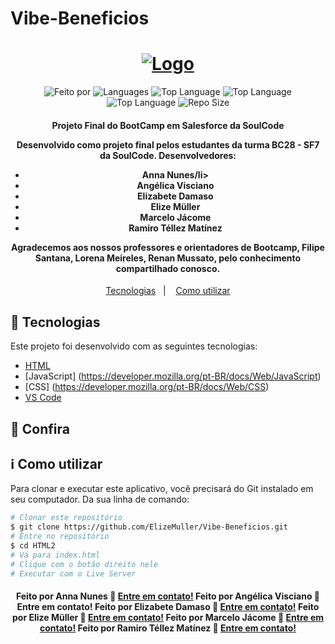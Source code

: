 # Vibe-Beneficios
<h1 align="center">
   <a href="https://elizemuller.github.io/Vibe-Beneficios/">
	<img alt="Logo" src="https://tiinside.com.br/wp-content/uploads/2021/10/SoulCode.png" />
	</a>
    <br>
</h1>

<p align="center">
 
  <img alt="Feito por" src="https://img.shields.io/badge/Made%20By-Grupo%2008%20SoulCode-yellow">
	 <a href="#contato">
  </a>
  
  <img alt="Languages" src="https://img.shields.io/badge/Language-3-orange">
  
  <img alt="Top Language" src="https://img.shields.io/badge/HTML-58.6%25-orange">
  <img alt="Top Language" src="https://img.shields.io/badge/CSS-38.6%25-orange">
  <img alt="Top Language" src="https://img.shields.io/badge/JS-2.8%25-orange">

  
  <img alt="Repo Size" src="https://img.shields.io/badge/Repo%20Size-0.86mb-orange">
  
</p>

<h4 align="center">
  <p>Projeto Final do BootCamp em Salesforce da SoulCode</p>
  
  <p>Desenvolvido como projeto final pelos estudantes da turma BC28 - SF7 da SoulCode. 
  Desenvolvedores: </p>
  <ul>
  <li>Anna Nunes/li>
  <li>Angélica Visciano</li>
  <li>Elizabete Damaso</li>
  <li>Elize Müller</li>
  <li>Marcelo Jácome</li>
  <li>Ramiro Téllez Matínez</li>
  </ul>

  <p>
  Agradecemos aos nossos professores e orientadores de Bootcamp, Filipe Santana, Lorena Meireles, Renan Mussato, pelo conhecimento compartilhado conosco.
  </p>
</h4>


<p align="center">
  <a href="#rocket-technologies">Tecnologias</a>&nbsp;&nbsp;&nbsp;|&nbsp;&nbsp;&nbsp;
  <a href="#information_source-how-to-use">Como utilizar</a>

## :rocket: Tecnologias

Este projeto foi desenvolvido com as seguintes tecnologias:

-  [HTML](https://developer.mozilla.org/pt-BR/docs/Web/HTML)
-  [JavaScript] (https://developer.mozilla.org/pt-BR/docs/Web/JavaScript)
-  [CSS] (https://developer.mozilla.org/pt-BR/docs/Web/CSS)
-  [VS Code][vc]

## :eyes: Confira


## :information_source: Como utilizar

Para clonar e executar este aplicativo, você precisará do Git instalado em seu computador. Da sua linha de comando:

```bash
# Clonar este repositório
$ git clone https://github.com/ElizeMuller/Vibe-Beneficios.git
# Entre no repositório
$ cd HTML2
# Vá para index.html
# Clique com o botão direito nele
# Executar com o Live Server
```

<h4 align="center" id="contato">
    Feito por Anna Nunes 👋 <a href="https://www.linkedin.com/in/anna-karoliny-devsalesforce/" target="_blank">Entre em contato!</a>
    Feito por Angélica Visciano 👋 <a https://www.linkedin.com/in/angelicavisciano/" target="_blank">Entre em contato!</a>
    Feito por Elizabete Damaso 👋 <a href="https://www.linkedin.com/in/betadamasoestudantesalesforce/" target="_blank">Entre em contato!</a>
    Feito por Elize Müller 👋 <a href="https://www.linkedin.com/in/elizemuller/" target="_blank">Entre em contato!</a>
    Feito por Marcelo Jácome  👋 <a href="https://www.linkedin.com/in/marcelojacomedelima/" target="_blank">Entre em contato!</a>
    Feito por Ramiro Téllez Matínez 👋 <a href="https://www.linkedin.com/in/ramirotellezm/" target="_blank">Entre em contato!</a>
</h4>

[vc]: https://code.visualstudio.com/
[vceditconfig]: https://marketplace.visualstudio.com/items?itemName=EditorConfig.EditorConfig
[vceslint]: https://marketplace.visualstudio.com/items?itemName=dbaeumer.vscode-eslint
[demo]: https://github.com/haruheal/SoulCode-Exercises
